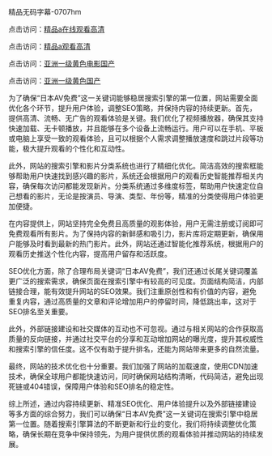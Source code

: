 精品无码字幕-0707hm


点击访问：<a href="https://bsdf-5f5.pages.dev/">精品a在线观看高清</a>

点击访问：<a href="https://cfad.pages.dev/">精品a观看高清</a>

点击访问：<a href="https://gfd-5xg.pages.dev/">亚洲一级黄色电影国产</a>

点击访问：<a href="https://fdhf-454.pages.dev/">亚洲一级黄色国产</a>


为了确保“日本AV免费”这一关键词能够稳居搜索引擎的第一位置，网站需要全面优化各个环节，提升用户体验，调整SEO策略，并保持内容的持续更新。首先，提供高清、流畅、无广告的观看体验是关键。我们优化了视频播放器，确保其支持快速加载、无卡顿播放，并且能够在多个设备上流畅运行。用户可以在手机、平板或电脑上享受一致的观看体验，且可以根据个人需求调整播放速度和跳过片段等功能，极大提升观看的个性化和互动性。

此外，网站的搜索引擎和影片分类系统也进行了精细化优化。简洁高效的搜索框能够帮助用户快速找到感兴趣的影片，系统还会根据用户的观看历史智能推荐相关内容，确保每次访问都能发现新片。分类系统通过多维度标签，帮助用户快速定位自己想看的影片，无论是按演员、导演、类型、年份等，精准的分类使得用户体验更加便捷。

在内容提供上，网站坚持完全免费且高质量的观影体验，用户无需注册或订阅即可免费观看所有影片。为了保持内容的新鲜感和吸引力，影片库将定期更新，确保用户能够及时看到最新的热门影片。此外，网站还通过智能化推荐系统，根据用户的观看历史推送个性化内容，提高用户留存和活跃度。

SEO优化方面，除了合理布局关键词“日本AV免费”，我们还通过长尾关键词覆盖更广泛的搜索需求，确保页面在搜索引擎中有较高的可见度。页面结构简洁，内部链接合理，能有效提升网站的SEO效果。我们注重原创性和有价值的内容，避免重复内容，通过高质量的文章和评论增加用户的停留时间，降低跳出率，这对于SEO排名至关重要。

此外，外部链接建设和社交媒体的互动也不可忽视。通过与相关网站的合作获取高质量的反向链接，并通过社交平台的分享和互动增加网站的曝光度，提升其权威性和搜索引擎的信任度。这不仅有助于提升排名，还能为网站带来更多的自然流量。

最终，网站的技术优化也十分重要。我们加强了网站的加载速度，使用CDN加速技术，确保全球用户都能快速访问，同时确保网站结构清晰，代码简洁，避免出现死链或404错误，保障用户体验和SEO排名的稳定性。

综上所述，通过内容持续更新、精准SEO优化、用户体验提升以及外部链接建设等多方面的综合努力，我们可以确保“日本AV免费”这一关键词在搜索引擎中稳居第一位置。随着搜索引擎算法的不断更新和行业的变化，我们将持续调整优化策略，确保长期在竞争中保持领先，为用户提供优质的观看体验并推动网站的持续发展。



<span style="display:none;">[Canonical link](https://github.com/ff684550/54051 ）</span>
